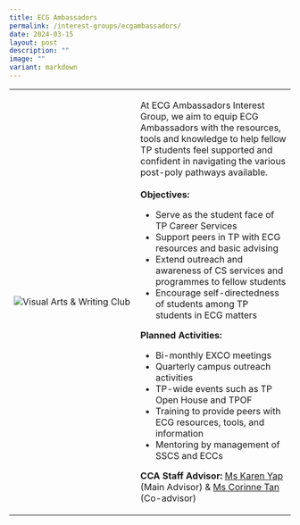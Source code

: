 ```yaml
---
title: ECG Ambassadors
permalink: /interest-groups/ecgambassadors/
date: 2024-03-15
layout: post
description: ""
image: ""
variant: markdown
---
```

<div>
    <table>
        <tbody><tr>
            <td style="width:45%"><img src="https://hosting.photobucket.com/images/i/tracyng81/ECG_Ambassadors.png?width=320&amp;height=320&amp;fit=bounds" style="display:block;margin-left:auto;margin-right:auto;" alt="Visual Arts &amp; Writing Club"></td>
            <td>
                <p>
At ECG Ambassadors Interest Group, we aim to equip ECG Ambassadors with the resources, tools and knowledge to help fellow TP students feel supported and confident in navigating the various post-poly pathways available.<br> <br><b>Objectives:</b>
							</p>
                    <ul>
                        <li>Serve as the student face of TP Career Services</li>
                        <li> Support peers in TP with ECG resources and basic advising</li>
                        <li>Extend outreach and awareness of CS services and programmes to fellow students</li>
											<li>Encourage self-directedness of students among TP students in ECG matters</li>
                    </ul>
							<p>
	<b>Planned Activities:</b>
							</p>
                    <ul>
                        <li>Bi-monthly EXCO meetings</li>
                        <li>Quarterly campus outreach activities </li>
                        <li>TP-wide events such as TP Open House and TPOF </li>
											<li>Training to provide peers with ECG resources, tools, and information</li>
														<li>Mentoring by management of SSCS and ECCs</li>
                    </ul>
							<p>
                    <b>CCA Staff Advisor:</b> <a href="mailto:Karen_Yap@tp.edu.sg">Ms Karen Yap</a> (Main Advisor) &amp; <a href="mailto:Corinne_Cheng_Hong_TAN@tp.edu.sg">Ms Corinne Tan</a> (Co-advisor)<br>
                </p>
            </td>
        </tr>
    </tbody></table>
</div>